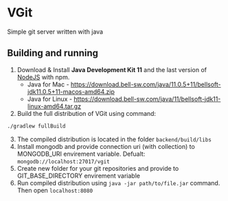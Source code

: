 # VGit

Simple git server written with java

## Building and running

1. Download & Install **Java Development Kit 11** and the last version of [NodeJS](https://nodejs.org/en/download/) with npm.
   - Java for Mac - https://download.bell-sw.com/java/11.0.5+11/bellsoft-jdk11.0.5+11-macos-amd64.zip
   - Java for Linux - https://download.bell-sw.com/java/11/bellsoft-jdk11-linux-amd64.tar.gz
2. Build the full distribution of VGit using command:
```bash
./gradlew fullBuild
```
3. The compiled distribution is located in the folder ``backend/build/libs``
4. Install mongodb and provide connection uri (with collection) to MONGODB_URI envirement variable. Defualt: ``mongodb://localhost:27017/vgit``
5. Create new folder for your git repositories and provide to GIT_BASE_DIRECTORY envirement variable
6. Run compiled distribution using ``java -jar path/to/file.jar`` command. Then open ``localhost:8080``
